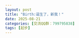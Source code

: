 ```yaml
---
layout: post
title: "Birth:诞生了，新我！"
date: 2025-08-21 
categories: [交流QQ群：799795838]
tags: [起步]
---
```

